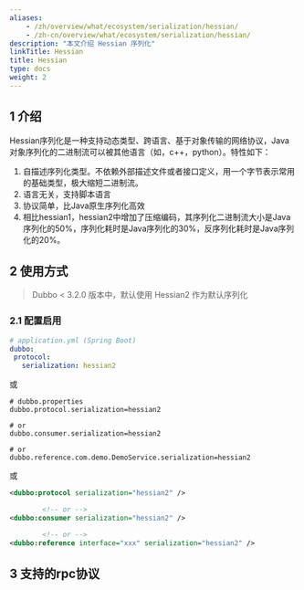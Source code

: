 ```yaml
---
aliases:
    - /zh/overview/what/ecosystem/serialization/hessian/
    - /zh-cn/overview/what/ecosystem/serialization/hessian/
description: "本文介绍 Hessian 序列化"
linkTitle: Hessian
title: Hessian
type: docs
weight: 2
---
```




## 1 介绍

Hessian序列化是一种支持动态类型、跨语言、基于对象传输的网络协议，Java对象序列化的二进制流可以被其他语言（如，c++，python）。特性如下：

1. 自描述序列化类型。不依赖外部描述文件或者接口定义，用一个字节表示常用的基础类型，极大缩短二进制流。
2. 语言无关，支持脚本语言
3. 协议简单，比Java原生序列化高效
4. 相比hessian1，hessian2中增加了压缩编码，其序列化二进制流大小是Java序列化的50%，序列化耗时是Java序列化的30%，反序列化耗时是Java序列化的20%。

## 2 使用方式

> Dubbo < 3.2.0 版本中，默认使用 Hessian2 作为默认序列化

### 2.1 配置启用


```yaml
# application.yml (Spring Boot)
dubbo:
 protocol:
   serialization: hessian2
```
或
```properties
# dubbo.properties
dubbo.protocol.serialization=hessian2

# or
dubbo.consumer.serialization=hessian2

# or
dubbo.reference.com.demo.DemoService.serialization=hessian2
```
或
```xml
<dubbo:protocol serialization="hessian2" />

        <!-- or -->
<dubbo:consumer serialization="hessian2" />

        <!-- or -->
<dubbo:reference interface="xxx" serialization="hessian2" />
```

## 3 支持的rpc协议
